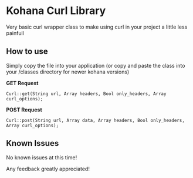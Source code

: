 Kohana Curl Library
===========
Very basic curl wrapper class to make using curl in your project a little less painfull

How to use
----------
Simply copy the file into your application (or copy and paste the class into your /classes directory for newer kohana versions)

**GET Request**

	Curl::get(String url, Array headers, Bool only_headers, Array curl_options);

**POST Request**

	Curl::post(String url, Array data, Array headers, Bool only_headers, Array curl_options);

Known Issues
------------
No known issues at this time!

Any feedback greatly appreciated!